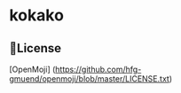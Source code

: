 # kokako



📑License
---
[OpenMoji] (https://github.com/hfg-gmuend/openmoji/blob/master/LICENSE.txt)



